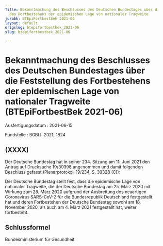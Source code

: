 ```yaml
---
Title: Bekanntmachung des Beschlusses des Deutschen Bundestages über die Feststellung
  des Fortbestehens der epidemischen Lage von nationaler Tragweite
jurabk: BTEpiFortbestBek 2021-06
layout: default
origslug: btepifortbestbek_2021-06
slug: btepifortbestbek_2021-06

---
```


# Bekanntmachung des Beschlusses des Deutschen Bundestages über die Feststellung des Fortbestehens der epidemischen Lage von nationaler Tragweite (BTEpiFortbestBek 2021-06)

Ausfertigungsdatum
:   2021-06-15

Fundstelle
:   BGBl I: 2021, 1824


## (XXXX)

Der Deutsche Bundestag hat in seiner 234. Sitzung am 11. Juni 2021 den Antrag auf Drucksache 19/30398 angenommen und damit folgenden Beschluss gefasst (Plenarprotokoll 19/234, S. 30328 (C)):

Der Deutsche Bundestag stellt fest, dass die epidemische Lage von nationaler Tragweite, die der Deutsche Bundestag am 25. März 2020 mit Wirkung zum 28. März 2020 aufgrund der Ausbreitung des neuartigen Coronavirus SARS-CoV-2 für die Bundesrepublik Deutschland festgestellt hat und deren Fortbestehen der Deutsche Bundestag sowohl am 18. November 2020, als auch am 4. März 2021 festgestellt hat, weiter fortbesteht.


## Schlussformel

Bundesministerium für Gesundheit

